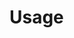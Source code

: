 <!-- ======================================================================
--- Search engine
title:          Usage
keywords:       usage
description:    Usage of ng-translation.
--- Menu system
order:          30
text:           Usage
hidden:         false
umbel:          false
--- Page properties
id:             
document:       
layout:         layout-2-left
$-left:         #side-menu
searchable:     true
--- Side menu
side-menu-root:     /documentation
side-menu-header:   Documentation
side-menu-top:      Installation
side-menu-depth:    2
======================================================================= -->

# Usage
